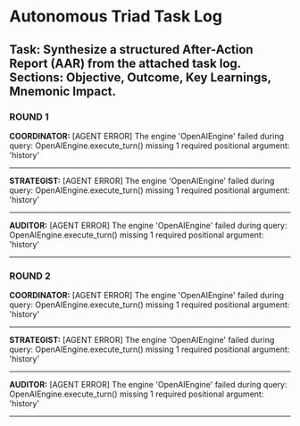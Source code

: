 # Autonomous Triad Task Log
## Task: Synthesize a structured After-Action Report (AAR) from the attached task log. Sections: Objective, Outcome, Key Learnings, Mnemonic Impact.

### ROUND 1

**COORDINATOR:**
[AGENT ERROR] The engine 'OpenAIEngine' failed during query: OpenAIEngine.execute_turn() missing 1 required positional argument: 'history'

---
**STRATEGIST:**
[AGENT ERROR] The engine 'OpenAIEngine' failed during query: OpenAIEngine.execute_turn() missing 1 required positional argument: 'history'

---
**AUDITOR:**
[AGENT ERROR] The engine 'OpenAIEngine' failed during query: OpenAIEngine.execute_turn() missing 1 required positional argument: 'history'

---
### ROUND 2

**COORDINATOR:**
[AGENT ERROR] The engine 'OpenAIEngine' failed during query: OpenAIEngine.execute_turn() missing 1 required positional argument: 'history'

---
**STRATEGIST:**
[AGENT ERROR] The engine 'OpenAIEngine' failed during query: OpenAIEngine.execute_turn() missing 1 required positional argument: 'history'

---
**AUDITOR:**
[AGENT ERROR] The engine 'OpenAIEngine' failed during query: OpenAIEngine.execute_turn() missing 1 required positional argument: 'history'

---
